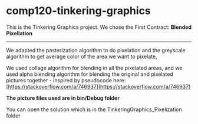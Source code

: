 # comp120-tinkering-graphics
This is the Tinkering Graphics project. We chose the First Contract: **Blended Pixellation**

----------

We adapted the pasterization algorithm to do pixelation and the greyscale algorithm to get average color of the area we want to pixelate,

We used collage algorithm for blending in all the pixelated areas, and we used alpha blending algorithm for blending the original and pixelated pictures together - inspired by pseudocode here: [https://stackoverflow.com/a/746937](https://stackoverflow.com/a/746937)

**The picture files used are in bin/Debug folder**

You can open the solution which is in the TinkeringGraphics_Pixelization folder